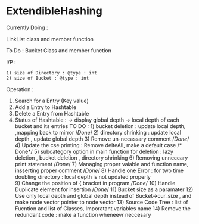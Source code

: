 # ExtendibleHashing

Currently Doing : 

 LinkList class and member function
 
To Do :
  Bucket Class and member function

I/P : 

    1) size of Directory : @type : int
    2) size of Bucket : @type : int

Operation :
  1) Search for a Entry (Key value)
  2) Add a Entry to Hashtable
  3) Delete a Entry from Hashtable
  4) Status of Hashtable :
        -> display global depth
        -> local depth of each bucket and its entries
TO DO : 
	1) bucket deletion : update local depth, ,mapping back to mirror /*Done*/
	2) directory shrinking : update local depth , update global depth
	3) Remove un-necassary comment /*Done*/
	4) Update the cse printing : Remove delteAll,  make a default case  /* Done*/
	5) subcategory  option in main function for deletion : lazy deletion , bucket  deletion , directory shrinking
	6) Removing unneccary print statement /*Done*/
	7) Managing proper vaiable and function name, insserting proper comment /*Done*/
	8) Handle one Error : for two time doubling directory : local depth is not updated properly       
	9) Change the position of { bracket in program /*Done*/
	10) Handle Duplicate element for insertion /*Done*/
	11) Bucket size as a paramater
	12) Use only local depth and global depth instead of Bucket->cur_size , and make node vector pointer to node vector
	13) Source Code Tree : list of Fucntion and list of Classes, Imporatant variables name
	14) Remove the redundant code : make a function wheneevr neccesary 
